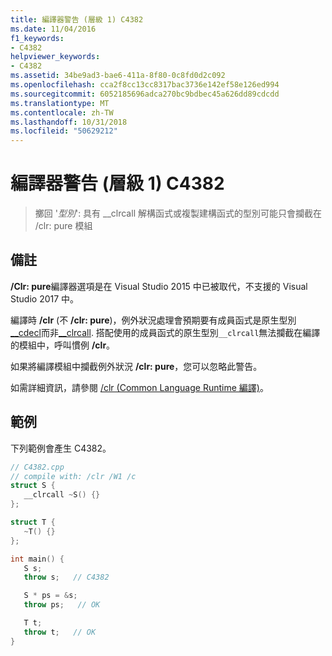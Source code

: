 ```yaml
---
title: 編譯器警告 (層級 1) C4382
ms.date: 11/04/2016
f1_keywords:
- C4382
helpviewer_keywords:
- C4382
ms.assetid: 34be9ad3-bae6-411a-8f80-0c8fd0d2c092
ms.openlocfilehash: cca2f8cc13cc8317bac3736e142ef58e126ed994
ms.sourcegitcommit: 6052185696adca270bc9bdbec45a626dd89cdcdd
ms.translationtype: MT
ms.contentlocale: zh-TW
ms.lasthandoff: 10/31/2018
ms.locfileid: "50629212"
---
```

# <a name="compiler-warning-level-1-c4382"></a>編譯器警告 (層級 1) C4382

> 擲回 '*型別*': 具有 __clrcall 解構函式或複製建構函式的型別可能只會攔截在 /clr: pure 模組

## <a name="remarks"></a>備註

**/Clr: pure**編譯器選項是在 Visual Studio 2015 中已被取代，不支援的 Visual Studio 2017 中。

編譯時 **/clr** (不 **/clr: pure**)，例外狀況處理會預期要有成員函式是原生型別[__cdecl](../../cpp/cdecl.md)而非[__clrcall](../../cpp/clrcall.md). 搭配使用的成員函式的原生型別`__clrcall`無法攔截在編譯的模組中，呼叫慣例 **/clr**。

如果將編譯模組中攔截例外狀況 **/clr: pure**，您可以忽略此警告。

如需詳細資訊，請參閱 [/clr (Common Language Runtime 編譯)](../../build/reference/clr-common-language-runtime-compilation.md)。

## <a name="example"></a>範例

下列範例會產生 C4382。

```cpp
// C4382.cpp
// compile with: /clr /W1 /c
struct S {
   __clrcall ~S() {}
};

struct T {
   ~T() {}
};

int main() {
   S s;
   throw s;   // C4382

   S * ps = &s;
   throw ps;   // OK

   T t;
   throw t;   // OK
}
```